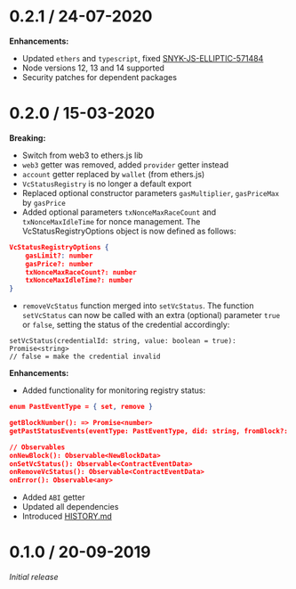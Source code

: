 # 0.2.1 / 24-07-2020

**Enhancements:**
- Updated `ethers` and `typescript`, fixed [SNYK-JS-ELLIPTIC-571484](https://snyk.io/vuln/SNYK-JS-ELLIPTIC-571484)
- Node versions 12, 13 and 14 supported
- Security patches for dependent packages

# 0.2.0 / 15-03-2020

**Breaking:**

- Switch from web3 to ethers.js lib
- `web3` getter was removed, added `provider` getter instead
- `account` getter replaced by `wallet` (from ethers.js)
- `VcStatusRegistry` is no longer a default export
- Replaced optional constructor parameters `gasMultiplier`, `gasPriceMax` by `gasPrice`
- Added optional parameters `txNonceMaxRaceCount` and `txNonceMaxIdleTime` for nonce management. The VcStatusRegistryOptions object is now defined as follows:

```json
VcStatusRegistryOptions {
    gasLimit?: number
    gasPrice?: number
    txNonceMaxRaceCount?: number
    txNonceMaxIdleTime?: number
}
```

- `removeVcStatus` function merged into `setVcStatus`.
The function `setVcStatus` can now be called with an extra (optional) parameter `true` or `false`, setting the status of the credential accordingly:

```
setVcStatus(credentialId: string, value: boolean = true): Promise<string>
// false = make the credential invalid
```

**Enhancements:**

- Added functionality for monitoring registry status:

```json
enum PastEventType = { set, remove }

getBlockNumber(): => Promise<number>
getPastStatusEvents(eventType: PastEventType, did: string, fromBlock?: number, toBlock?: number | string): Promise<Array<ContractEventData>>

// Observables
onNewBlock(): Observable<NewBlockData>
onSetVcStatus(): Observable<ContractEventData>
onRemoveVcStatus(): Observable<ContractEventData>
onError(): Observable<any>
```

- Added `ABI` getter
- Updated all dependencies
- Introduced [HISTORY.md](HISTORY.md)

# 0.1.0 / 20-09-2019

*Initial release*
